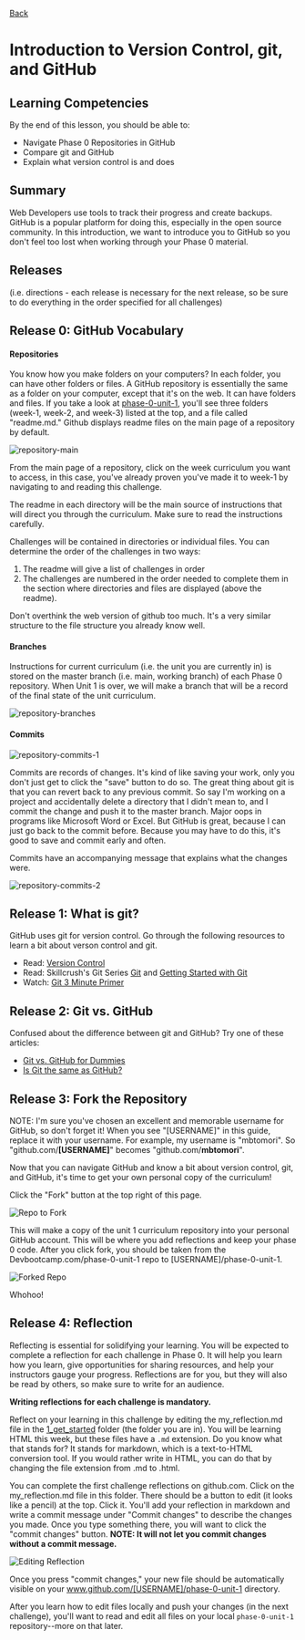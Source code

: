 [Back](README.md)

# Introduction to Version Control, git, and GitHub

## Learning Competencies
By the end of this lesson, you should be able to:
- Navigate Phase 0 Repositories in GitHub
- Compare git and GitHub
- Explain what version control is and does

## Summary
Web Developers use tools to track their progress and create backups. GitHub is a popular platform for doing this, especially in the open source community. In this introduction, we want to introduce you to GitHub so you don't feel too lost when working through your Phase 0 material. 


## Releases
(i.e. directions - each release is necessary for the next release, so be sure to do everything in the order specified for all challenges)


## Release 0: GitHub Vocabulary

#### Repositories
You know how you make folders on your computers? In each folder, you can have other folders or files. A GitHub repository is essentially the same as a folder on your computer, except that it's on the web. It can have folders and files. If you take a look at [phase-0-unit-1](../../), you'll see three folders (week-1, week-2, and week-3) listed at the top, and a file called "readme.md." Github displays readme files on the main page of a repository by default. 

![repository-main](../imgs/repository-main.png)

From the main page of a repository, click on the week curriculum you want to access, in this case, you've already proven you've made it to week-1 by navigating to and reading this challenge. 

The readme in each directory will be the main source of instructions that will direct you through the curriculum. Make sure to read the instructions carefully. 

Challenges will be contained in directories or individual files. You can determine the order of the challenges in two ways:
  1. The readme will give a list of challenges in order
  2. The challenges are numbered in the order needed to complete them in the section where directories and files are displayed (above the readme). 

Don't overthink the web version of github too much. It's a very similar structure to the file structure you already know well. 

#### Branches
Instructions for current curriculum (i.e. the unit you are currently in) is stored on the master branch (i.e. main, working branch) of each Phase 0 repository. When Unit 1 is over, we will make a branch that will be a record of the final state of the unit curriculum. 

![repository-branches](../imgs/repository-branches.png)

#### Commits

![repository-commits-1](../imgs/repository-commits-1.png)

Commits are records of changes. It's kind of like saving your work, only you don't just get to click the "save" button to do so. The great thing about git is that you can revert back to any previous commit. So say I'm working on a project and accidentally delete a directory that I didn't mean to, and I commit the change and push it to the master branch. Major oops in programs like Microsoft Word or Excel. But GitHub is great, because I can just go back to the commit before. Because you may have to do this, it's good to save and commit early and often. 

Commits have an accompanying message that explains what the changes were.

![repository-commits-2](../imgs/repository-commits-2.png)

## Release 1: What is git?

GitHub uses git for version control. Go through the following resources to learn a bit about verson control and git.

- Read: [Version Control](http://skillcrush.com/2013/02/11/version-control/)
- Read: Skillcrush's Git Series [Git](http://skillcrush.com/2013/02/18/git/) and [Getting Started with Git](http://skillcrush.com/2013/02/20/get-started-working-with-git/)
- Watch: [Git 3 Minute Primer](http://www.youtube.com/watch?v=_Jmkvv_nKTE)

## Release 2: Git vs. GitHub

Confused about the difference between git and GitHub? Try one of these articles:

- [Git vs. GitHub for Dummies](http://stephaniehoh.github.io/blog/2013/10/07/git-vs-github-for-dummies/)
- [Is Git the same as GitHub?](http://www.jahya.net/blog/?2013-05-git-vs-github)

## Release 3: Fork the Repository
NOTE: I'm sure you've chosen an excellent and memorable username for GitHub, so don't forget it! When you see "[USERNAME]" in this guide, replace it with your username. For example, my username is "mbtomori".  So "github.com/**[USERNAME]**" becomes "github.com/**mbtomori**".

Now that you can navigate GitHub and know a bit about version control, git, and GitHub, it's time to get your own personal copy of the curriculum!

Click the "Fork" button at the top right of this page.

![Repo to Fork](../imgs/repo-to-fork.jpg)

This will make a copy of the unit 1 curriculum repository into your personal GitHub account. This will be where you add reflections and keep your phase 0 code. After you click fork, you should be taken from the Devbootcamp.com/phase-0-unit-1 repo to [USERNAME]/phase-0-unit-1.

![Forked Repo](../imgs/forked-repo.jpg)

Whohoo!

## Release 4: Reflection
Reflecting is essential for solidifying your learning. You will be expected to complete a reflection for each challenge in Phase 0. It will help you learn how you learn, give opportunities for sharing resources, and help your instructors gauge your progress. Reflections are for you, but they will also be read by others, so make sure to write for an audience.

**Writing reflections for each challenge is mandatory.**

Reflect on your learning in this challenge by editing the my_reflection.md file in the [1_get_started](./) folder (the folder you are in). You will be learning HTML this week, but these files have a `.md` extension. Do you know what that stands for? It stands for markdown, which is a text-to-HTML conversion tool.  If you would rather write in HTML, you can do that by changing the file extension from .md to .html.

You can complete the first challenge reflections on github.com. Click on the my_reflection.md file in this folder. There should be a button to edit (it looks like a pencil) at the top. Click it. You'll add your reflection in markdown and write a commit message under "Commit changes" to describe the changes you made. Once you type something there, you will want to click the "commit changes" button. **NOTE: It will not let you commit changes without a commit message.**

![Editing Reflection](../imgs/adding-reflection.jpg)

Once you press "commit changes," your new file should be automatically visible on your www.github.com/[USERNAME]/phase-0-unit-1 directory. 

After you learn how to edit files locally and push your changes (in the next challenge), you'll want to read and edit all files on your local `phase-0-unit-1` repository--more on that later.


